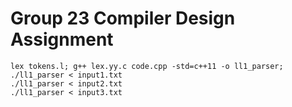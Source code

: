 # Group 23 Compiler Design Assignment

```
lex tokens.l; g++ lex.yy.c code.cpp -std=c++11 -o ll1_parser;
./ll1_parser < input1.txt
./ll1_parser < input2.txt
./ll1_parser < input3.txt
```
